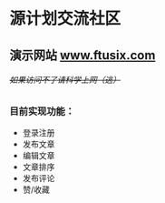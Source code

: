 # 源计划交流社区

## 演示网站 www.ftusix.com

###### ~~如果访问不了请科学上网（逃）~~

### 目前实现功能：

- 登录注册
- 发布文章
- 编辑文章
- 文章排序
- 发布评论
- 赞/收藏



